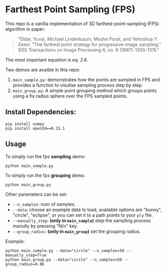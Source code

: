 # Farthest Point Sampling (FPS)
This repo is a vanilla implementation of 3D farthest-point-sampling (FPS) algorithm in paper:
>"Eldar, Yuval, Michael Lindenbaum, Moshe Porat, and Yehoshua Y. Zeevi. "The farthest point strategy for progressive image sampling." IEEE Transactions on Image Processing 6, no. 9 (1997): 1305-1315."

The most important equation is _eq. 2.6_.

Two demos are avaible in this repo:
1. `main_sample.py`: demonstrates how the points are sampled in FPS and provides a function to visulise sampling process step by step.
2. `main_group.py`: A simple point grouping method which groups points using a fix radius sphere over the FPS sampled points. 


## Install Dependencies:
```
pip install numpy
pip install open3d==0.15.1
```

## Usage
To simply run the fps **sampling** demo:
```
python main_sample.py
```

To simply run the fps **grouping** demo:
```
python main_group.py
```


Other parameters can be set:

- `--n_samples`: num of samples.
- `--data`: choose an example data to load, available options are "bunny", "circle", "eclipse", or you can set it to a path points to your `ply` file.
- `--manually_step`: **(only in `main_sample`)** step the sampling process manully by pressing "N/n" key.
- `--group_radius`: **(only in `main_group`)** set the grouping radius.

Example:
```
python main_sample.py --data="circle" --n_samples=50 --manually_step=True
python main_group.py --data="circle" --n_samples=50 --group_radius=0.06
```
